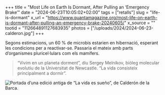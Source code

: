 +++
title = "Most Life on Earth Is Dormant, After Pulling an ‘Emergency Brake’"
date = "2024-06-23T10:05:02+02:00"
tags = ["retalls"]
slug = "life-is-dormant"
x_url = "https://www.quantamagazine.org/most-life-on-earth-is-dormant-after-pulling-an-emergency-brake-20240605/"
x_source = ""
tootid = "112664891127683935"
photos = ["/uploads/2024/2024-06-23-calderon.jpg"]
+++

Segons estimacions, un 60 % de microbis estarien en hibernació, esperant les condicions per a reactivar-se. Passaria el mateix amb parts d’organismes pluricel·lulars com els mamífers. 

> “Vivim en un planeta dorment”, diu Sergey Melnikov, biòleg molecular evolutiu de la Universitat de Newcastle. “La vida consisteix principalment a dormir”.

<img src="/uploads/2024/2024-06-23-calderon.jpg" alt="Portada d’una edició antiga de “La vida es sueño”, de Calderón de la Barca.">